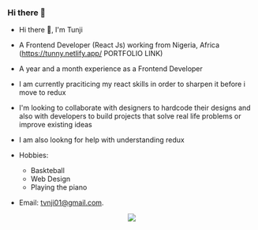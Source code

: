 ### Hi there 👋

<!--
**tunny17/Tunny17** is a ✨ _special_ ✨ repository because its `README.md` (this file) appears on your GitHub profile.

Here are some ideas to get you started:

- 🔭 I’m currently working on ...
- 🌱 I’m currently learning ...
- 👯 I’m looking to collaborate on ...
- 🤔 I’m looking for help with ...
- 💬 Ask me about ...
- 📫 How to reach me: ...
- 😄 Pronouns: ...
- ⚡ Fun fact: ...
-->



- Hi there 👋, I'm Tunji 
- A Frontend Developer (React Js) working from Nigeria, Africa (https://tunny.netlify.app/  PORTFOLIO LINK)
- A year and a month experience as a Frontend Developer
- I am currently praciticing my react skills in order to sharpen it before i move to redux
- I'm looking to collaborate with designers to hardcode their designs and also with developers to build projects that solve real life problems or improve existing ideas
- I am also lookng for help with understanding redux
- Hobbies:
  - Baskteball
  - Web Design
  - Playing the piano

- Email: tvnji01@gmail.com.







<p align="center">
    <a href="https://git.io/streak-stats"><img src="https://streak-stats.demolab.com?user=DenverCoder1"/></a>
</p>
